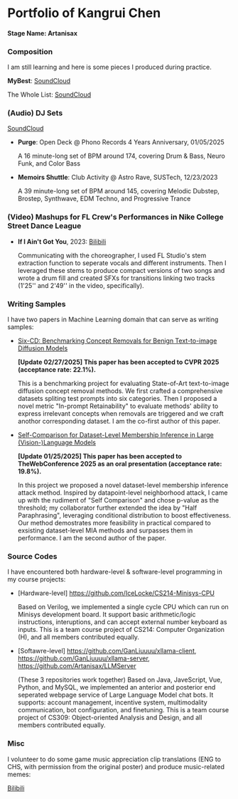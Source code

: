 # Portfolio of Kangrui Chen

#### Stage Name: Artanisax

### Composition

I am still learning and here is some pieces I produced during practice.

**MyBest**: [SoundCloud](https://soundcloud.com/artanisax/title-page-first-trial-on-orchestra/s-KdHJcBnuSCb?in=artanisax/sets/practice/s-Slxle255Pul&si=51d170a9bb34407cabcdae53e961e5a6&utm_source=clipboard&utm_medium=text&utm_campaign=social_sharing)

The Whole List: [SoundCloud](https://soundcloud.com/artanisax/sets/practice/s-Slxle255Pul?si=7d4242adf5a54731af779a61423daa07&utm_source=clipboard&utm_medium=text&utm_campaign=social_sharing)

### (Audio) DJ Sets

[SoundCloud](https://soundcloud.com/artanisax/sets/artanisax-radio)

- **Purge**: Open Deck @ Phono Records 4 Years Anniversary, 01/05/2025

  A 16 minute-long set of BPM around 174, covering Drum & Bass, Neuro Funk, and Color Bass 

- **Memoirs Shuttle**: Club Activity @ Astro Rave, SUSTech, 12/23/2023

  A 39 minute-long set of BPM around 145, covering Melodic Dubstep, Brostep, Synthwave, EDM Techno, and Progressive Trance

### (Video) Mashups for **FL Crew**'s Performances in **Nike College Street Dance League**

- **If I Ain't Got You**, 2023: [Bilibili](https://www.bilibili.com/video/BV1mw411t7Mw)

  Communicating with the choreographer, I used FL Studio's stem extraction function to seperate vocals and different instruments. Then I leveraged these stems to produce compact versions of two songs and wrote a drum fill and created SFXs for transitions linking two tracks (1'25'' and 2'49'' in the video, specifically).

### Writing Samples

I have two papers in Machine Learning domain that can serve as writing samples:

- [Six-CD: Benchmarking Concept Removals for Benign Text-to-image Diffusion Models](https://arxiv.org/abs/2406.14855)

  **[Update 02/27/2025] This paper has been accepted to CVPR 2025 (acceptance rate: 22.1%).**
  
  This is a benchmarking project for evaluating State-of-Art text-to-image diffusion concept removal methods. We first crafted a comprehensive datasets spliting test prompts into six categories. Then I proposed a novel metric "In-prompt Retainability" to evaluate methods' ability to express irrelevant concepts when removals are triggered and we craft anothor corresponding dataset. I am the co-first author of this paper.

- [Self-Comparison for Dataset-Level Membership Inference in Large (Vision-)Language Models](https://arxiv.org/abs/2410.13088)
  
  **[Update 01/25/2025] This paper has been accepted to TheWebConference 2025 as an oral presentation (acceptance rate: 19.8%).**
  
  In this project we proposed a novel dataset-level membership inference attack method. Inspired by datapoint-level neighborhood attack, I came up with the rudiment of "Self Comparison" and chose p-value as the threshold; my collaborator further extended the idea by "Half Paraphrasing", leveraging conditional distribution to boost effectiveness. Our method demostrates more feasibility in practical compared to exsisting dataset-level MIA methods and surpasses them in performance. I am the second author of the paper.

### Source Codes

I have encountered both hardware-level & software-level programming in my course projects:

- [Hardware-level] https://github.com/IceLocke/CS214-Minisys-CPU
  
  Based on Verilog, we implemented a single cycle CPU which can run on Minisys development board. It support basic arithmetic/logic instructions, interuptions, and can accept external number keyboard as inputs. This is a team course project of CS214: Computer Organization (H), and all members contributed equally.

- [Softawre-level] https://github.com/GanLiuuuu/xllama-client, https://github.com/GanLiuuuu/xllama-server, https://github.com/Artanisax/LLMServer

  (These 3 repositories work together) Based on Java, JaveScript, Vue, Python, and MySQL, we implemented an anterior and posterior end seperated webpage service of Large Language Model chat bots. It supports: account management, incentive system, multimodality communication, bot configuration, and finetuning. This is a team course project of CS309: Object-oriented Analysis and Design, and all members contributed equally.

### Misc

I volunteer to do some game music appreciation clip translations (ENG to CHS, with permission from the original poster) and produce music-related memes:

[Bilibili](https://space.bilibili.com/155108168)
